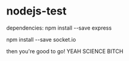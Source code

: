 nodejs-test
===========
dependencies:
  npm install --save express
  
  npm install --save socket.io
  
then you're good to go! YEAH SCIENCE BITCH
